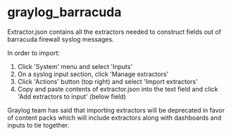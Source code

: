 # graylog_barracuda
Extractor.json contains all the extractors needed to construct fields out of barracuda firewall syslog messages.

In order to import:
1. Click 'System' menu and select 'Inputs'
2. On a syslog input section, click 'Manage extractors'
3. Click 'Actions' button (top right) and select 'Import extractors'
4. Copy and paste contents of extractor.json into the text field and click 'Add extractors to input' (below field)

Graylog team has said that importing extractors will be deprecated in favor of content packs which will include extractors along with dashboards and inputs to tie together.
